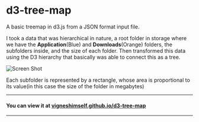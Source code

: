 # d3-tree-map

A basic treemap in d3.js from a JSON format input file. 

I took a data that was hierarchical in nature, a root folder in storage where we have the <b>Application</b>(Blue) and <b>Downloads</b>(Orange) folders, the subfolders inside, and the size of each folder. Then transformed this data using the D3 hierarchy that basically was able to connect this as a tree.

![Screen Shot](https://user-images.githubusercontent.com/40684259/159454035-02e1549d-f2e1-4ca8-b6f9-72d66d6c5646.png)

Each subfolder is represented by a rectangle, whose area is proportional to its value(in this case the size of the folder in megabytes)

<hr>

#### You can view it at [vigneshimself.github.io/d3-tree-map](https://vigneshimself.github.io/d3-tree-map/)

<hr/>
